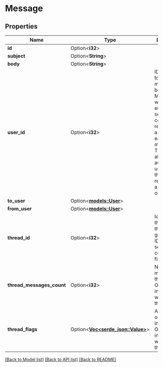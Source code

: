 # Message

## Properties

Name | Type | Description | Notes
------------ | ------------- | ------------- | -------------
**id** | Option<**i32**> |  | [optional]
**subject** | Option<**String**> |  | [optional]
**body** | Option<**String**> |  | [optional]
**user_id** | Option<**i32**> | ID of the user to whom this message belongs. Messages work like email, so the sender gets a copy and the recipient gets a copy of each message. This is always the authenticated user, so there's no real need for a full user object.  | [optional]
**to_user** | Option<[**models::User**](User.md)> |  | [optional]
**from_user** | Option<[**models::User**](User.md)> |  | [optional]
**thread_id** | Option<**i32**> | Identifier for the message thread, generally the ID of the sender's copy of the first message  | [optional]
**thread_messages_count** | Option<**i32**> | Number of messages in this thread. Only included when threads=true  | [optional]
**thread_flags** | Option<[**Vec<serde_json::Value>**](serde_json::Value.md)> | Array of flags on messages in this thread. Only included when threads=true  | [optional]

[[Back to Model list]](../README.md#documentation-for-models) [[Back to API list]](../README.md#documentation-for-api-endpoints) [[Back to README]](../README.md)


